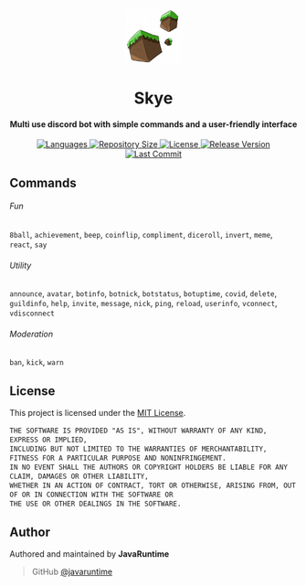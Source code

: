 <p align="center">
    <img src=".github/readme_icon.png" width="100" height="100"/>
</p>

<h1 align="center">
    Skye
    <br>
</h1>

<h4 align="center">Multi use discord bot with simple commands and a user-friendly interface</h4>

<p align="center">
    <a href="https://github.com/javaruntime/skye">
        <img alt="Languages" src="https://img.shields.io/github/languages/top/javaruntime/skye">
    </a>
    <a href="https://github.com/javaruntime/skye">
  	    <img alt="Repository Size" src="https://img.shields.io/github/repo-size/javaruntime/skye">
    </a>
    <a href="https://github.com/javaruntime/skye">
        <img alt="License" src="https://img.shields.io/github/license/javaruntime/skye">
    </a>
    <a href="https://github.com/javaruntime/skye">
        <img alt="Release Version" src="https://img.shields.io/github/v/release/javaruntime/skye?include_prereleases">
    </a>
    <a href="https://github.com/javaruntime/skye">
        <img alt="Last Commit" src="https://img.shields.io/github/last-commit/javaruntime/skye">
    </a>
</p>

## Commands
###### Fun
`8ball`, `achievement`, `beep`, `coinflip`, `compliment`, `diceroll`, `invert`, `meme`, `react`, `say`

###### Utility 
`announce`, `avatar`, `botinfo`, `botnick`, `botstatus`, `botuptime`, `covid`, `delete`, `guildinfo`, `help`, `invite`, `message`, `nick`, `ping`, `reload`, `userinfo`, `vconnect`, `vdisconnect`

###### Moderation
`ban`, `kick`, `warn`

## License
This project is licensed under the [MIT License](https://github.com/javaruntime/skye/blob/main/LICENSE).

```
THE SOFTWARE IS PROVIDED "AS IS", WITHOUT WARRANTY OF ANY KIND, EXPRESS OR IMPLIED, 
INCLUDING BUT NOT LIMITED TO THE WARRANTIES OF MERCHANTABILITY, FITNESS FOR A PARTICULAR PURPOSE AND NONINFRINGEMENT. 
IN NO EVENT SHALL THE AUTHORS OR COPYRIGHT HOLDERS BE LIABLE FOR ANY CLAIM, DAMAGES OR OTHER LIABILITY, 
WHETHER IN AN ACTION OF CONTRACT, TORT OR OTHERWISE, ARISING FROM, OUT OF OR IN CONNECTION WITH THE SOFTWARE OR 
THE USE OR OTHER DEALINGS IN THE SOFTWARE.
```

## Author
Authored and maintained by **JavaRuntime**
> GitHub [@javaruntime](https://github.com/javaruntime)